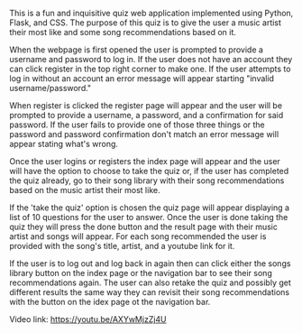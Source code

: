 This is a fun and inquisitive quiz web application implemented using Python, Flask, and CSS. The purpose of this quiz is to give the user a music artist their most like and some song recommendations based on it.

When the webpage is first opened the user is prompted to provide a username and password to log in. If the user does not have an account they can click register in the top right corner to make one. If the user attempts to log in without an account an error message will appear starting "invalid username/password."

When register is clicked the register page will appear and the user will be prompted to provide a username, a password, and a confirmation for said password. If the user fails to provide one of those three things or the password and password confirmation don't match an error message will appear stating what's wrong.

Once the user logins or registers the index page will appear and the user will have the option to choose to take the quiz or, if the user has completed the quiz already, go to their song library with their song recommendations based on the music artist their most like.

If the 'take the quiz' option is chosen the quiz page will appear displaying a list of 10 questions for the user to answer. Once the user is done taking the quiz they will press the done button and the result page with their music artist and songs will appear. For each song recommended the user is provided with the song's title, artist, and a youtube link for it.

If the user is to log out and log back in again then can click either the songs library button on the index page or the navigation bar to see their song recommendations again. The user can also retake the quiz and possibly get different results the same way they can revisit their song recommendations with the button on the idex page ot the navigation bar.

Video link: https://youtu.be/AXYwMjzZj4U